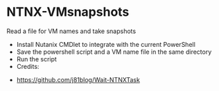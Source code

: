 # NTNX-VMsnapshots
Read a file for VM names and take snapshots
- Install Nutanix CMDlet to integrate with the current PowerShell
- Save the powershell script and a VM name file in the same directory
- Run the script
- Credits: 
+ https://github.com/j81blog/Wait-NTNXTask
